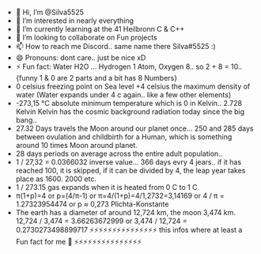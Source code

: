 - 👋 Hi, I’m @Silva5525
- 👀 I’m interested in nearly everything
- 🌱 I’m currently learning at the 41 Heilbronn C & C++
- 💞️ I’m looking to collaborate on Fun projects
- 📫 How to reach me  Discord.. same name there Silva#5525 :)
- 😄 Pronouns: dont care.. just be nice xD
- ⚡ Fun fact: Water H2O ... Hydrogen 1 Atom, Oxygen 8.. so 2 + 8 = 10.. {funny 1 & 0 are 2 parts and a bit has 8 Numbers}
- 0 celsius freezing point on Sea level +4 celsius the maximum density of water (Water expands under 4 c again.. like a few other elements)
- -273,15 °C absolute minimum temperature which is 0 in Kelvin.. 2.728 Kelvin Kelvin has the cosmic background radiation today since the big bang..
- 27.32 Days travels the Moon around our planet once... 250 and 285 days between ovulation and childbirth for a Human, which is something around 10 times Moon around planet.
- 28 days periods on average across the entire adult population..
- 1 / 27,32 = 0.0366032 inverse value... 366 days evry 4 jears.. if it has reached 100, it is skipped, if it can be divided by 4, the leap year takes place as 1600. 2000 etc.
- 1 / 273.15 gas expands when it is heated from 0 C to 1 C
- π(1+p)=4  or  p=(4/π-1)  or  π=4/(1+p)=4/1,2732=3,14169 or 4 / π = 1.27323954474 or p ≈ 0,273 Plichta-Konstante
- The earth has a diameter of around 12,724 km, the moon 3,474 km. 12,724 / 3,474 = 3.66263672999 or 3,474 / 12,724 = 0.2730273498899717
  ⚡⚡⚡⚡⚡⚡⚡⚡⚡⚡⚡⚡⚡⚡⚡ this infos where at least a Fun fact for me 🤯 ⚡⚡⚡⚡⚡⚡⚡⚡⚡⚡⚡⚡⚡⚡⚡
<!---
Silva5525/Silva5525 is a ✨ special ✨ repository because its `README.md` (this file) appears on your GitHub profile.
You can click the Preview link to take a look at your changes.
--->
